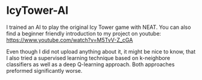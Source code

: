 # IcyTower-AI
I trained an AI to play the original Icy Tower game with NEAT.
You can also find a beginner friendly introduction to my project on youtube: https://www.youtube.com/watch?v=M5TvV-Z_cGA 

Even though I did not upload anything about it, it might be nice to know, that I also tried a supervised learning technique based on k-neighbore classifiers as well as a deep Q-learning approach. Both approaches preformed significantly worse.
